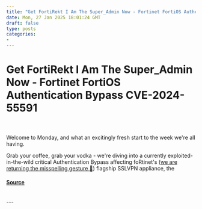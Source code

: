 ```yaml
---
title: "Get FortiRekt I Am The Super_Admin Now - Fortinet FortiOS Authentication Bypass CVE-2024-55591"
date: Mon, 27 Jan 2025 18:01:24 GMT
draft: false
type: posts
categories: 
- 
---
```

# Get FortiRekt I Am The Super_Admin Now - Fortinet FortiOS Authentication Bypass CVE-2024-55591

<br/>

<br/>
Welcome to Monday, and what an excitingly fresh start to the week we're all having.

Grab your coffee, grab your vodka - we're diving into a currently exploited-in-the-wild critical Authentication Bypass affecting foRtinet's ([we are returning the misspelling gesture 🥰](https://x.com/watchtowrcyber/status/1879337135310012845?ref=labs.watchtowr.com)) flagship SSLVPN appliance, the

#### [Source](https://labs.watchtowr.com/get-fortirekt-i-am-the-super_admin-now-fortios-authentication-bypass-cve-2024-55591/)

<br/>
---
